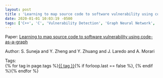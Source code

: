 ```yaml
---
layout: post
title : 'Learning to map source code to software vulnerability using code-as-a-graph'
date: 2020-01-01 10:03:19 -0500
tags: ['C++', 'C', 'Vulnerability Detection', 'Graph Neural Network', 'Code Property Graph (CPG)']
---
```

Paper: [Learning to map source code to software vulnerability using code-as-a-graph](https://arxiv.org/abs/2006.08614)

Author: S. Suneja and Y. Zheng and Y. Zhuang and J. Laredo and A. Morari




 Tags:  
        <span>{% for tag in page.tags %}<a href="/tags/#{{ tag | slugify }}">{{ tag }}</a>{% if forloop.last == false %}, {% endif %}{% endfor %}</span>
